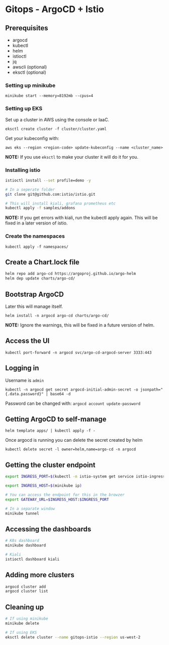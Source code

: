 # Gitops - ArgoCD + Istio

## Prerequisites

* argocd
* kubectl
* helm
* istioctl
* jq
* awscli (optional)
* eksctl (optional)

### Setting up minikube

`minikube start --memory=8192mb --cpus=4`

### Setting up EKS

Set up a cluster in AWS using the console or IaaC.

`eksctl create cluster -f cluster/cluster.yaml`

Get your kubeconfig with:

`aws eks --region <region-code> update-kubeconfig --name <cluster_name>`

**NOTE:** If you use `eksctl` to make your cluster it will do it for you.

### Installing istio

```bash
istioctl install --set profile=demo -y

# In a seperate folder
git clone git@github.com:istio/istio.git

# This will install kiali, grafana prometheus etc
kubectl apply -f samples/addons
```

**NOTE:** If you get errors with kiali, run the kubectl apply again. This will be fixed in a later version of istio.

### Create the namespaces

`kubectl apply -f namespaces/`

## Create a Chart.lock file

```bash
helm repo add argo-cd https://argoproj.github.io/argo-helm
helm dep update charts/argo-cd/
```

## Bootstrap ArgoCD

Later this will manage itself.

`helm install -n argocd argo-cd charts/argo-cd/`

**NOTE:** Ignore the warnings, this will be fixed in a future version of helm.

## Access the UI

`kubectl port-forward -n argocd svc/argo-cd-argocd-server 3333:443`

## Logging in

Username is `admin`

`kubectl -n argocd get secret argocd-initial-admin-secret -o jsonpath="{.data.password}" | base64 -d`

Password can be changed with: `argocd account update-password`

## Getting ArgoCD to self-manage

`helm template apps/ | kubectl apply -f -`

Once argocd is running you can delete the secret created by helm

`kubectl delete secret -l owner=helm,name=argo-cd -n argocd`

## Getting the cluster endpoint

```bash
export INGRESS_PORT=$(kubectl -n istio-system get service istio-ingressgateway -o jsonpath='{.spec.ports[?(@.name=="http2")].nodePort}')

export INGRESS_HOST=$(minikube ip)

# You can access the endpoint for this in the browzer
export GATEWAY_URL=$INGRESS_HOST:$INGRESS_PORT

# In a separate window
minikube tunnel
```

## Accessing the dashboards

```bash
# K8s dashboard
minikube dashboard

# Kiali
istioctl dashboard kiali
```

## Adding more clusters

```bash
argocd cluster add
argocd cluster list
```

## Cleaning up

```bash
# If using minikube
minikube delete

# If using EKS
eksctl delete cluster --name gitops-istio --region us-west-2
```
